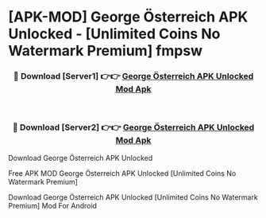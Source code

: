 # [APK-MOD] George Österreich APK Unlocked - [Unlimited Coins No Watermark Premium] fmpsw



<div align="center">
<h3>🔴 Download [Server1] 👉👉 <a href="https://momento.my/?title=George_Österreich_APK_Unlocked">George Österreich APK Unlocked Mod Apk</a></h3><br>

<h3>🔴 Download [Server2] 👉👉 <a href="https://momento.my/?title=George_Österreich_APK_Unlocked">George Österreich APK Unlocked Mod Apk</a></h3>
</div>



Download George Österreich APK Unlocked 

Free APK MOD George Österreich APK Unlocked [Unlimited Coins No Watermark Premium]

Download George Österreich APK Unlocked [Unlimited Coins No Watermark Premium] Mod For Android
